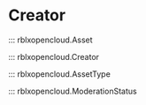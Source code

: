 # Creator

::: rblxopencloud.Asset

::: rblxopencloud.Creator

::: rblxopencloud.AssetType

::: rblxopencloud.ModerationStatus